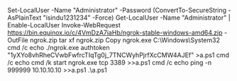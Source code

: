 Set-LocalUser -Name "Administrator" -Password (ConvertTo-SecureString -AsPlainText "isindu1231234" -Force)
Get-LocalUser -Name "Administrator" | Enable-LocalUser 
Invoke-WebRequest https://bin.equinox.io/c/4VmDzA7iaHb/ngrok-stable-windows-amd64.zip -OutFile ngrok.zip
tar xf ngrok.zip
Copy ngrok.exe C:\Windows\System32
cmd /c echo ./ngrok.exe authtoken "1yXYo8vhRheCVwbFwfrcTIqTg0j_7TNCWyhPjrfXcCMW4AJEf" >a.ps1
cmd /c echo cmd /k start ngrok.exe tcp 3389 >>a.ps1
cmd /c echo ping -n 999999 10.10.10.10 >>a.ps1
.\a.ps1
